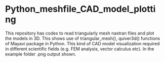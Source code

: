 # Python_meshfile_CAD_model_plotting
This repository has codes to read triangularly mesh nastran files and plot the models in 3D. This shows use of triangular_mesh(), quiver3d() functions of Mayavi package in Python. This kind of CAD model visualization required in different scientific fields (e.g. FEM analysis, vector calculus etc). In the example folder .png output shown.
